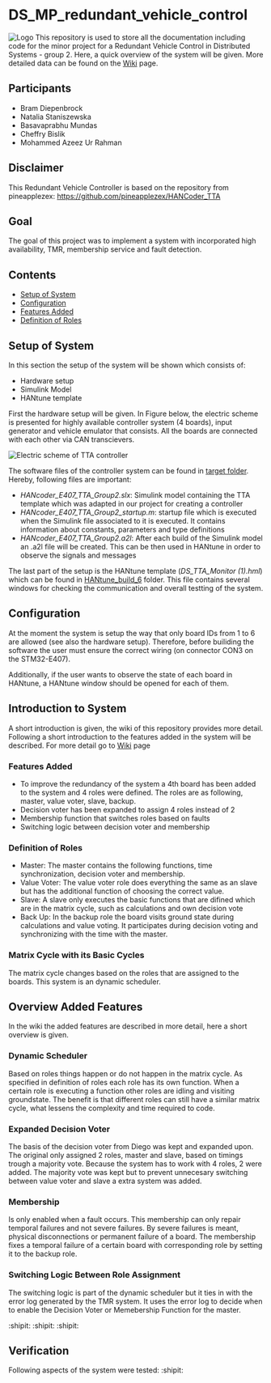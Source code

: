 # DS_MP_redundant_vehicle_control
![Logo](https://github.com/nis1902/DS_MP_redundant_vehicle_control/blob/master/Figures/Logo.png)
This repository is used to store all the documentation including code for the minor project for a Redundant Vehicle Control in Distributed Systems - group 2.
Here, a quick overview of the system will be given. More detailed data can be found on the [Wiki](https://github.com/nis1902/DS_MP_redundant_vehicle_control/wiki) page.

## Participants
- Bram Diepenbrock
- Natalia Staniszewska
- Basavaprabhu Mundas
- Cheffry Bislik
- Mohammed Azeez Ur Rahman

## Disclaimer
This Redundant Vehicle Controller is based on the repository from pineapplezex:
https://github.com/pineapplezex/HANCoder_TTA

## Goal
The goal of this project was to implement a system with incorporated high availability, TMR, membership service and fault detection.
## Contents
* [Setup of System](#Setup-of-System)
* [Configuration](#Configuration)
* [Features Added](#Features-Added)
* [Definition of Roles](#Definition-of-Roles)

## Setup of System
In this section the setup of the system will be shown which consists of:

<ul style=“list-style-type:square”>
<li>Hardware setup</li>
<li>Simulink Model</li>
<li>HANtune template</li>
</ul>

First the hardware setup will be given. In Figure below, the electric scheme is presented for highly available controller system (4 boards), input generator and vehicle emulator that consists. All the boards are connected with each other via CAN transcievers.

![Electric scheme of TTA controller](https://github.com/nis1902/DS_MP_redundant_vehicle_control/blob/master/Figures/boards.svg)

The software files of the controller system can be found in [target folder](https://github.com/nis1902/DS_MP_redundant_vehicle_control/tree/master/HANcoder-STM32-Target-v1.0/Target). Hereby, following files are important:
<ul style=“list-style-type:square”>
<li><i>HANcoder_E407_TTA_Group2.slx</i>: Simulink model containing the TTA template which was adapted in our project for creating a controller</li>
<li><i>HANcoder_E407_TTA_Group2_startup.m</i>: startup file which is executed when the Simulink file associated to it is executed. It
contains information about constants, parameters and type definitions </li>
<li><i>HANcoder_E407_TTA_Group2.a2l</i>: After each build of the Simulink model an .a2l file will be created. This can be then used in HANtune in order to observe the signals and messages</li>
</ul>

The last part of the setup is the HANtune template (<i>DS_TTA_Monitor (1).hml</i>) which can be found in [HANtune_build_6](https://github.com/nis1902/DS_MP_redundant_vehicle_control/tree/master/HANtune_build_6) folder. This file contains several windows for checking the communication and overall testting of the system.

## Configuration
At the moment the system is setup the way that only board IDs from 1 to 6 are allowed (see also the hardware setup). Therefore, before builiding the software the user must ensure the correct wiring (on connector CON3 on the STM32-E407). 

Additionally, if the user wants to observe the state of each board in HANtune, a HANtune window should be opened for each of them.

## Introduction to System
A short introduction is given, the wiki of this repository provides more detail.
Following a short introduction to the features added in the system will be described. For more detail go to [Wiki](https://github.com/nis1902/DS_MP_redundant_vehicle_control/wiki) page
### Features Added
- To improve the redundancy of the system a 4th board has been added to the system and 4 roles were defined. The roles are as following, master, value voter, slave, backup.
- Decision voter has been expanded to assign 4 roles instead of 2
- Membership function that switches roles based on faults
- Switching logic between decision voter and membership

### Definition of Roles
- Master: The master contains the following functions, time synchronization, decision voter and membership.
- Value Voter: The value voter role does everything the same as an slave but has the additional function of choosing the correct value.
- Slave: A slave only executes the basic functions that are difined which are in the matrix cycle, such as calculations and own decision vote
- Back Up: In the backup role the board visits ground state during calculations and value voting. It participates during decision voting and synchronizing with the time with the master.

### Matrix Cycle with its Basic Cycles
The matrix cycle changes based on the roles that are assigned to the boards. This system is an dynamic scheduler.

## Overview Added Features
In the wiki the added features are described in more detail, here a short overview is given.

### Dynamic Scheduler
Based on roles things happen or do not happen in the matrix cycle. As specified in definition of roles each role has its own function. When a certain role is executing a function other roles are idling and visiting groundstate. The benefit is that different roles can still have a similar matrix cycle, what lessens the complexity and time required to code.

### Expanded Decision Voter
The basis of the  decision voter from Diego was kept and expanded upon. The original only assigned 2 roles, master and slave, based on timings trough a majority vote. Because the system has to work with 4 roles, 2 were added. The majority vote was kept but to prevent unnecesary switching between value voter and slave a extra system was added.

### Membership
Is only enabled when a fault occurs. This membership can only repair temporal failures and not severe failures. By severe failures is meant, physical disconnections or permanent failure of a board. The membership fixes a temporal failure of a certain board with corresponding role by setting it to the backup role.

### Switching Logic Between Role Assignment
The switching logic is part of the dynamic scheduler but it ties in with the error log generated by the TMR system. It uses the error log to decide when to enable the Decision Voter or Memebership Function for the master.

:shipit: :shipit: :shipit:
## Verification
Following aspects of the system were tested: :shipit:

